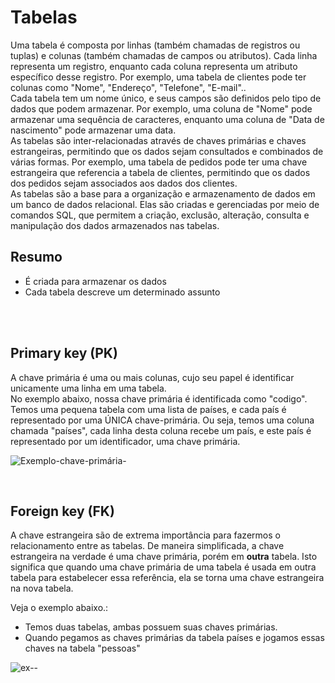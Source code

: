 # Tabelas
Uma tabela é composta por linhas (também chamadas de registros ou tuplas) e colunas (também chamadas de campos ou atributos). Cada linha representa um registro, enquanto cada coluna representa um atributo específico desse registro. Por exemplo, uma tabela de clientes pode ter colunas como "Nome", "Endereço", "Telefone", "E-mail".. 
</br>
Cada tabela tem um nome único, e seus campos são definidos pelo tipo de dados que podem armazenar. Por exemplo, uma coluna de "Nome" pode armazenar uma sequência de caracteres, enquanto uma coluna de "Data de nascimento" pode armazenar uma data.
</br>
As tabelas são inter-relacionadas através de chaves primárias e chaves estrangeiras, permitindo que os dados sejam consultados e combinados de várias formas. Por exemplo, uma tabela de pedidos pode ter uma chave estrangeira que referencia a tabela de clientes, permitindo que os dados dos pedidos sejam associados aos dados dos clientes.
</br>
As tabelas são a base para a organização e armazenamento de dados em um banco de dados relacional. Elas são criadas e gerenciadas por meio de comandos SQL, que permitem a criação, exclusão, alteração, consulta e manipulação dos dados armazenados nas tabelas.

## Resumo
* É criada para armazenar os dados
* Cada tabela descreve um determinado assunto 


</br>
</br>


## Primary key (PK)
A chave primária é uma ou mais colunas, cujo seu papel é identificar unicamente uma linha em uma tabela.</br>
No exemplo abaixo, nossa chave primária é identificada como "codigo". 
Temos uma pequena tabela com uma lista de países, e cada país é representado por uma ÚNICA chave-primária. Ou seja, temos uma coluna chamada "países", cada linha desta coluna recebe um país, e este país é representado por um identificador, uma chave primária.  

![Exemplo-chave-primária-](https://user-images.githubusercontent.com/98475125/229939050-740b8baa-deb8-4347-b411-2a2a4c80fc50.png)


</br>

## Foreign key (FK)
A chave estrangeira são de extrema importância para fazermos o relacionamento entre as tabelas.
De maneira simplificada, a chave estrangeira na verdade é uma chave primária, porém em __outra__ tabela. Isto significa que quando uma chave primária de uma tabela é usada em outra tabela para estabelecer essa referência, ela se torna uma chave estrangeira na nova tabela. 

Veja o exemplo abaixo.: </br>
- Temos duas tabelas, ambas possuem suas chaves primárias. 
- Quando pegamos as chaves primárias da tabela países e jogamos essas chaves na tabela "pessoas" 

![ex--](https://user-images.githubusercontent.com/98475125/230240764-a7e18056-f941-45d8-a669-fb78415573dd.png)